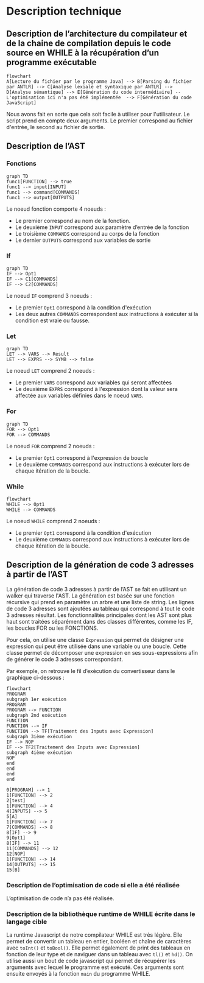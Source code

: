 # Description technique

## Description de l’architecture du compilateur et de la chaine de compilation depuis le code source en WHILE à la récupération d’un programme exécutable

```mermaid
flowchart
A[Lecture du fichier par le programme Java] --> B[Parsing du fichier par ANTLR] --> C[Analyse lexiale et syntaxique par ANTLR] --> D[Analyse sémantique] --> E[Génération du code intermédiaire] -- L'optimisation ici n'a pas été implémentée  --> F[Génération du code JavaScript]
```

Nous avons fait en sorte que cela soit facile à utiliser pour l'utilisateur. Le script prend en compte deux arguments.
Le premier correspond au fichier d'entrée, le second au fichier de sortie.

## Description de l’AST

### Fonctions

```mermaid
graph TD
func1[FUNCTION] --> true
func1 --> input[INPUT]
func1 --> command[COMMANDS]
func1 --> output[OUTPUTS]
```

Le noeud fonction comporte 4 noeuds :

- Le premier correspond au nom de la fonction.
- Le deuxième `INPUT` correspond aux paramètre d’entrée de la fonction
- Le troisième `COMMANDS` correspond au corps de la fonction
- Le dernier `OUTPUTS` correspond aux variables de sortie

### If

```mermaid
graph TD
IF --> Opt1
IF --> C1[COMMANDS]
IF --> C2[COMMANDS]
```

Le noeud `IF` comprend 3 noeuds :

- Le premier `Opt1` correspond à la condition d'exécution
- Les deux autres `COMMANDS` correspondent aux instructions à exécuter si la condition est vraie ou fausse.

### Let

```mermaid
graph TD
LET --> VARS --> Result
LET --> EXPRS --> SYMB --> false
```

Le noeud `LET` comprend 2 noeuds :

- Le premier `VARS` correspond aux variables qui seront affectées
- Le deuxième `EXPRS` correspond à l'expression dont la valeur sera affectée aux variables définies dans le
  noeud `VARS`.

### For

```mermaid
graph TD
FOR --> Opt1
FOR --> COMMANDS
```

Le noeud `FOR` comprend 2 noeuds :

- Le premier `Opt1` correspond à l'expression de boucle
- Le deuxième `COMMANDS` correspond aux instructions à exécuter lors de chaque itération de la boucle.

### While

```mermaid
flowchart
WHILE --> Opt1
WHILE --> COMMANDS
```

Le noeud `WHILE` comprend 2 noeuds :

- Le premier `Opt1` correspond à la condition d'exécution
- Le deuxième `COMMANDS` correspond aux instructions à exécuter lors de chaque itération de la boucle.

## Description de la génération de code 3 adresses à partir de l’AST

La génération de code 3 adresses à partir de l’AST se fait en utilisant un walker qui traverse l'AST. La génération est
basée sur une fonction récursive qui prend en paramètre un arbre et une liste de string. Les lignes de code 3 adresses
sont ajoutées au tableau qui correspond à tout le code 3 adresses résultat. Les fonctionnalités principales dont les AST
sont plus haut sont traitées séparément dans des classes différentes, comme les IF, les boucles FOR ou les FONCTIONS.

Pour cela, on utilise une classe `Expression` qui permet de désigner une expression qui peut être utilisée dans une
variable ou une boucle. Cette classe permet de décomposer une expression en ses sous-expressions afin de générer le code
3 adresses correspondant.

Par exemple, on retrouve le fil d’exécution du convertisseur dans le graphique ci-dessous :

```mermaid
flowchart
PROGRAM
subgraph 1er exécution
PROGRAM
PROGRAM --> FUNCTION
subgraph 2nd exécution
FUNCTION
FUNCTION --> IF
FUNCTION --> TF[Traitement des Inputs avec Expression]
subgraph 3ième exécution
IF --> NOP
IF --> TF2[Traitement des Inputs avec Expression]
subgraph 4ième exécution
NOP
end
end
end
end

0[PROGRAM] --> 1
1[FUNCTION] --> 2
2[test]
1[FUNCTION] --> 4
4[INPUTS] --> 5
5[A]
1[FUNCTION] --> 7
7[COMMANDS] --> 8
8[IF] --> 9
9[Opt1]
8[IF] --> 11
11[COMMANDS] --> 12
12[NOP]
1[FUNCTION] --> 14
14[OUTPUTS] --> 15
15[B]
```

### Description de l’optimisation de code si elle a été réalisée

L’optimisation de code n’a pas été réalisée.

### Description de la bibliothèque runtime de WHILE écrite dans le langage cible

La runtime Javascript de notre compilateur WHILE est très légère. Elle permet de convertir un tableau en entier, booléen
et chaîne de caractères avec `toInt()` et `toBool()`. Elle permet également de print des tableaux en fonction de leur
type et de naviguer dans un tableau avec `tl()` et `hd()`. On utilise aussi un bout de code javascript qui permet de
récupérer les arguments avec lequel le programme est exécuté. Ces arguments sont ensuite envoyés à la fonction `main` du
programme WHILE.
